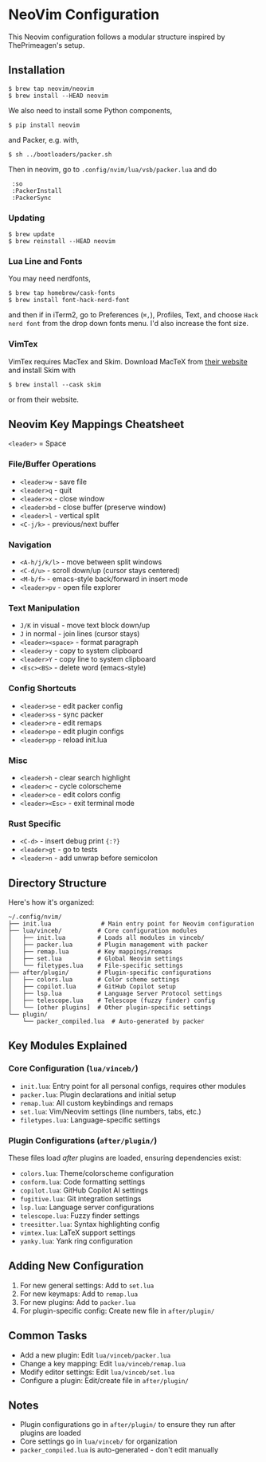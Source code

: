 # NeoVim Configuration

This Neovim configuration follows a modular structure inspired by ThePrimeagen's setup.

## Installation

    $ brew tap neovim/neovim
    $ brew install --HEAD neovim

We also need to install some Python components,

    $ pip install neovim

and Packer, e.g. with,

    $ sh ../bootloaders/packer.sh

Then in neovim, go to `.config/nvim/lua/vsb/packer.lua` and do

     :so
     :PackerInstall
     :PackerSync

### Updating

    $ brew update
    $ brew reinstall --HEAD neovim

### Lua Line and Fonts

You may need nerdfonts,

    $ brew tap homebrew/cask-fonts
    $ brew install font-hack-nerd-font

and then if in iTerm2, go to Preferences (`⌘,`),
Profiles, Text, and choose `Hack nerd font`
from the drop down fonts menu. I'd also increase
the font size.

### VimTex

VimTex requires MacTex and Skim. Download
MacTeX from [their website](https://www.tug.org/mactex/mactex-download.html)
and install Skim with

    $ brew install --cask skim

or from their website.

## Neovim Key Mappings Cheatsheet

`<leader>` = Space

### File/Buffer Operations
- `<leader>w` - save file
- `<leader>q` - quit
- `<leader>x` - close window
- `<leader>bd` - close buffer (preserve window)
- `<leader>l` - vertical split
- `<C-j/k>` - previous/next buffer

### Navigation
- `<A-h/j/k/l>` - move between split windows
- `<C-d/u>` - scroll down/up (cursor stays centered)
- `<M-b/f>` - emacs-style back/forward in insert mode
- `<leader>pv` - open file explorer

### Text Manipulation
- `J/K` in visual - move text block down/up
- `J` in normal - join lines (cursor stays)
- `<leader><space>` - format paragraph
- `<leader>y` - copy to system clipboard
- `<leader>Y` - copy line to system clipboard
- `<Esc><BS>` - delete word (emacs-style)

### Config Shortcuts
- `<leader>se` - edit packer config
- `<leader>ss` - sync packer
- `<leader>re` - edit remaps
- `<leader>pe` - edit plugin configs
- `<leader>pp` - reload init.lua

### Misc
- `<leader>h` - clear search highlight
- `<leader>c` - cycle colorscheme
- `<leader>ce` - edit colors config
- `<leader><Esc>` - exit terminal mode

### Rust Specific
- `<C-d>` - insert debug print `{:?}`
- `<leader>gt` - go to tests
- `<leader>n` - add unwrap before semicolon

## Directory Structure

Here's how it's organized:

```
~/.config/nvim/
├── init.lua              # Main entry point for Neovim configuration
├── lua/vinceb/          # Core configuration modules
│   ├── init.lua         # Loads all modules in vinceb/
│   ├── packer.lua       # Plugin management with packer
│   ├── remap.lua        # Key mappings/remaps
│   ├── set.lua          # Global Neovim settings
│   └── filetypes.lua    # File-specific settings
├── after/plugin/        # Plugin-specific configurations
│   ├── colors.lua       # Color scheme settings
│   ├── copilot.lua      # GitHub Copilot setup
│   ├── lsp.lua          # Language Server Protocol settings
│   ├── telescope.lua    # Telescope (fuzzy finder) config
│   └── [other plugins]  # Other plugin-specific settings
└── plugin/
    └── packer_compiled.lua  # Auto-generated by packer
```

## Key Modules Explained

### Core Configuration (`lua/vinceb/`)
- `init.lua`: Entry point for all personal configs, requires other modules
- `packer.lua`: Plugin declarations and initial setup
- `remap.lua`: All custom keybindings and remaps
- `set.lua`: Vim/Neovim settings (line numbers, tabs, etc.)
- `filetypes.lua`: Language-specific settings

### Plugin Configurations (`after/plugin/`)
These files load *after* plugins are loaded, ensuring dependencies exist:
- `colors.lua`: Theme/colorscheme configuration
- `conform.lua`: Code formatting settings
- `copilot.lua`: GitHub Copilot AI settings
- `fugitive.lua`: Git integration settings
- `lsp.lua`: Language server configurations
- `telescope.lua`: Fuzzy finder settings
- `treesitter.lua`: Syntax highlighting config
- `vimtex.lua`: LaTeX support settings
- `yanky.lua`: Yank ring configuration

## Adding New Configuration

1. For new general settings: Add to `set.lua`
2. For new keymaps: Add to `remap.lua`
3. For new plugins: Add to `packer.lua`
4. For plugin-specific config: Create new file in `after/plugin/`

## Common Tasks

- Add a new plugin: Edit `lua/vinceb/packer.lua`
- Change a key mapping: Edit `lua/vinceb/remap.lua`
- Modify editor settings: Edit `lua/vinceb/set.lua`
- Configure a plugin: Edit/create file in `after/plugin/`

## Notes
- Plugin configurations go in `after/plugin/` to ensure they run after plugins are loaded
- Core settings go in `lua/vinceb/` for organization
- `packer_compiled.lua` is auto-generated - don't edit manually
